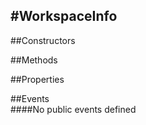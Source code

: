 #WorkspaceInfo
---
##Constructors 


##Methods  






##Properties  















##Events  
####No public events defined

